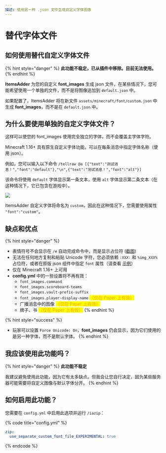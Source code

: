 ```yaml
---
描述: 使用另一种 .json 文件生成自定义字体图像
---
```


# 替代字体文件

## 如何使用替代自定义字体文件

{% hint style="danger" %}
**此功能不稳定，已从插件中移除。目前无法使用。**
{% endhint %}

**ItemsAdder** 为您的自定义 **font_images** 生成 json 文件，在某些情况下，您可能希望使用一个单独的文件，而不是将图像追加到 `default.json` 中。

如果配置了，ItemsAdder 将在新文件 `assets/minecraft/font/custom.json` 中生成 **font_images**，而不是在 `default.json` 中。

## 为什么要使用单独的自定义字体文件？

这样可以使您的 font_images 使用完全独立的字体，而不会覆盖主字体字符。

Minecraft 1.16+ 具有原生自定义字体功能，可以在每条消息中指定字体名称（使用 json）。

例如，您可以输入以下命令 `/tellraw @a [{"text":"测试消息！","font":"default"},"\n",{"text":"测试消息！","font":"alt"}]`

该命令将使用 `default` 字体显示第一条文本，使用 `alt` 字体显示第二条文本（在这种情况下，它已包含在游戏中）。

![](../../.gitbook/assets/image\_\(153\).png)

ItemsAdder 自定义字体将命名为 `custom`，因此在这种情况下，您需要使用属性 `"font":"custom"`。

## 缺点和优点

{% hint style="danger" %}
* 表情符号不会显示在 `/e` 自动完成命令中，而是显示占位符 ([截图](https://i.imgur.com/Im9AXae.png))
* 无法在任何地方复制和粘贴 Unicode 字符，您必须依赖 `:XXX:` 和 `%img_XXX%` 占位符，或者在原版 json 组件中指定 `font` 属性（请查看 [示例](alternative-font-file.md#why-having-a-separate-custom-font-file)）
* 仅在 Minecraft 1.16+ 上可用
* **config.yml** 中的一些设置将不再有效：
  * `font_images.command`
  * `font_images.scoreboard-teams`
  * `font_images.vault-prefix-suffix`
  * `font_images.player-display-name` <mark style="color:orange;">（仅在 Paper 上有效）</mark>
  * 广播消息中的图像 <mark style="color:orange;">（仅在 Paper 上有效）</mark>
  * 牌子、书 <mark style="color:orange;">（仅在 Paper 上有效）</mark>
{% endhint %}

{% hint style="success" %}
* 玩家可以设置 `Force Unicode: On`，**font_images** 仍会显示，因为它们使用的是另一种字体，而不是默认字体。
{% endhint %}

## 我应该使用此功能吗？

{% hint style="danger" %}
**此功能不稳定**

我建议避免使用此功能，因为它有太多缺点。但我会让您自行决定，因为某些服务器可能需要将自定义图像与默认字体分开。
{% endhint %}

## 如何启用此功能？

您需要在 `config.yml` 中启用此选项并运行 `/iazip`：

{% code title="config.yml" %}
```yaml
zip:
  use_separate_custom_font_file_EXPERIMENTAL: true
```
{% endcode %}

##
